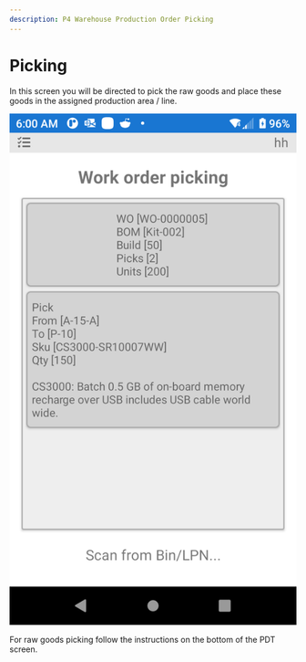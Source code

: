 ```yaml
---
description: P4 Warehouse Production Order Picking
---
```


# Picking

In this screen you will be directed to pick the raw goods and place these goods in the assigned production area / line.

![P4 Warehouse Raw Goods picking](<../../.gitbook/assets/image (280).png>)

For raw goods picking follow the instructions on the bottom of the PDT screen.
